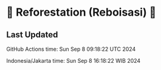 
# 🌳 Reforestation (Reboisasi) 🌲

## Last Updated

GitHub Actions time: Sun Sep  8 09:18:22 UTC 2024

Indonesia/Jakarta time: Sun Sep  8 16:18:22 WIB 2024
